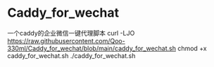 # Caddy_for_wechat
一个caddy的企业微信一键代理脚本
curl -LJO https://raw.githubusercontent.com/Qoo-330ml/Caddy_for_wechat/blob/main/caddy_for_wechat.sh
chmod +x caddy_for_wechat.sh
./caddy_for_wechat.sh
